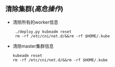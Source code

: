 清除集群(***高危操作***)
-------------------------------------------------------------------------

* 清除所有的worker信息

  ```
   ./deploy.py kubeadm reset
   rm -rf /etc/cni/net.d/&&rm -rf $HOME/.kube
  ```

* 清除master集群信息

  ```
  kubeadm reset
  rm -rf /etc/cni/net.d/&&rm -rf $HOME/.kube
  ```